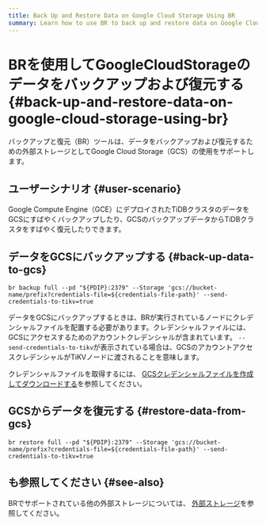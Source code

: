 ```yaml
---
title: Back Up and Restore Data on Google Cloud Storage Using BR
summary: Learn how to use BR to back up and restore data on Google Cloud Storage.
---
```


# BRを使用してGoogleCloudStorageのデータをバックアップおよび復元する {#back-up-and-restore-data-on-google-cloud-storage-using-br}

バックアップと復元（BR）ツールは、データをバックアップおよび復元するための外部ストレージとしてGoogle Cloud Storage（GCS）の使用をサポートします。

## ユーザーシナリオ {#user-scenario}

Google Compute Engine（GCE）にデプロイされたTiDBクラスタのデータをGCSにすばやくバックアップしたり、GCSのバックアップデータからTiDBクラスタをすばやく復元したりできます。

## データをGCSにバックアップする {#back-up-data-to-gcs}


```shell
br backup full --pd "${PDIP}:2379" --Storage 'gcs://bucket-name/prefix?credentials-file=${credentials-file-path}' --send-credentials-to-tikv=true
```

データをGCSにバックアップするときは、BRが実行されているノードにクレデンシャルファイルを配置する必要があります。クレデンシャルファイルには、GCSにアクセスするためのアカウントクレデンシャルが含まれています。 `--send-credentials-to-tikv`が表示されている場合は、GCSのアカウントアクセスクレデンシャルがTiKVノードに渡されることを意味します。

クレデンシャルファイルを取得するには、 [GCSクレデンシャルファイルを作成してダウンロードする](https://access.redhat.com/documentation/en-us/red_hat_openstack_platform/13/html/google_cloud_backup_guide/creds)を参照してください。

## GCSからデータを復元する {#restore-data-from-gcs}


```shell
br restore full --pd "${PDIP}:2379" --Storage 'gcs://bucket-name/prefix?credentials-file=${credentials-file-path}' --send-credentials-to-tikv=true
```

## も参照してください {#see-also}

BRでサポートされている他の外部ストレージについては、 [外部ストレージ](/br/backup-and-restore-storages.md)を参照してください。
